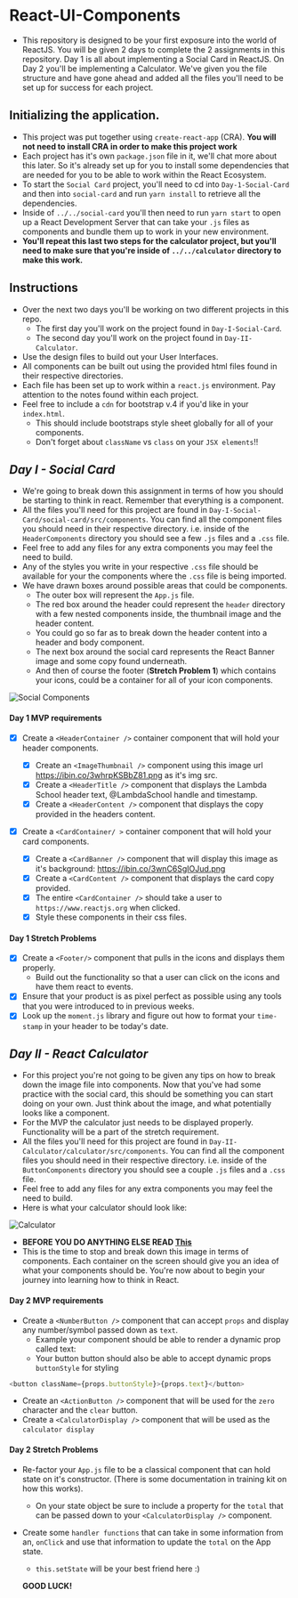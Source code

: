 # React-UI-Components

- This repository is designed to be your first exposure into the world of ReactJS. You will be given 2 days to complete the 2 assignments in this repository. Day 1 is all about implementing a Social Card in ReactJS. On Day 2 you'll be implementing a Calculator. We've given you the file structure and have gone ahead and added all the files you'll need to be set up for success for each project.

## Initializing the application.

- This project was put together using `create-react-app` (CRA). **You will not need to install CRA in order to make this project work**
- Each project has it's own `package.json` file in it, we'll chat more about this later. So it's already set up for you to install some dependencies that are needed for you to be able to work within the React Ecosystem.
- To start the `Social Card` project, you'll need to cd into `Day-1-Social-Card` and then into `social-card` and run `yarn install` to retrieve all the dependencies.
- Inside of `../../social-card` you'll then need to run `yarn start` to open up a React Development Server that can take your `.js` files as components and bundle them up to work in your new environment.
- **You'll repeat this last two steps for the calculator project, but you'll need to make sure that you're inside of `../../calculator` directory to make this work.**

## Instructions

- Over the next two days you'll be working on two different projects in this repo.
  - The first day you'll work on the project found in `Day-I-Social-Card`.
  - The second day you'll work on the project found in `Day-II-Calculator`.
- Use the design files to build out your User Interfaces.
- All components can be built out using the provided html files found in their respective directories.
- Each file has been set up to work within a `react.js` environment. Pay attention to the notes found within each project.
- Feel free to include a `cdn` for bootstrap v.4 if you'd like in your `index.html`.
  - This should include bootstraps style sheet globally for all of your components.
  - Don't forget about `className` vs `class` on your `JSX elements`!!

## _Day I - Social Card_

- We're going to break down this assignment in terms of how you should be starting to think in react. Remember that everything is a component.
- All the files you'll need for this project are found in `Day-I-Social-Card/social-card/src/components`. You can find all the component files you should need in their respective directory. i.e. inside of the `HeaderComponents` directory you should see a few `.js` files and a `.css` file.
- Feel free to add any files for any extra components you may feel the need to build.
- Any of the styles you write in your respective `.css` file should be available for your the components where the `.css` file is being imported.
- We have drawn boxes around possible areas that could be components.
  - The outer box will represent the `App.js` file.
  - The red box around the header could represent the `header` directory with a few nested components inside, the thumbnail image and the header content.
  - You could go so far as to break down the header content into a header and body component.
  - The next box around the social card represents the React Banner image and some copy found underneath.
  - And then of course the footer (**Stretch Problem 1**) which contains your icons, could be a container for all of your icon components.

![Social Components](sc-component-outline.png)

#### Day 1 MVP requirements

- [x] Create a `<HeaderContainer />` container component that will hold your header components.

  - [x] Create an `<ImageThumbnail />` component using this image url https://ibin.co/3whrpKSBbZ81.png as it's img src.
  - [x] Create a `<HeaderTitle />` component that displays the Lambda School header text, @LambdaSchool handle and timestamp.
  - [x] Create a `<HeaderContent />` component that displays the copy provided in the headers content.

- [x] Create a `<CardContainer/ >` container component that will hold your card components.
  - [x] Create a `<CardBanner />` component that will display this image as it's background: https://ibin.co/3wnC6SgIOJud.png
  - [x] Create a `<CardContent />` component that displays the card copy provided.
  - [x] The entire `<CardContainer />` should take a user to `https://www.reactjs.org` when clicked.
  - [x] Style these components in their css files.

#### Day 1 Stretch Problems

- [x] Create a `<Footer/>` component that pulls in the icons and displays them properly.
  - Build out the functionality so that a user can click on the icons and have them react to events.
- [x] Ensure that your product is as pixel perfect as possible using any tools that you were introduced to in previous weeks.
- [x] Look up the `moment.js` library and figure out how to format your `time-stamp` in your header to be today's date.

## _Day II - React Calculator_

- For this project you're not going to be given any tips on how to break down the image file into components. Now that you've had some practice with the social card, this should be something you can start doing on your own. Just think about the image, and what potentially looks like a component.
- For the MVP the calculator just needs to be displayed properly. Functionality will be a part of the stretch requirement.
- All the files you'll need for this project are found in `Day-II-Calculator/calculator/src/components`. You can find all the component files you should need in their respective directory. i.e. inside of the `ButtonComponents` directory you should see a couple `.js` files and a `.css` file.
- Feel free to add any files for any extra components you may feel the need to build.
- Here is what your calculator should look like:

![Calculator](calculator-component.png)

- **BEFORE YOU DO ANYTHING ELSE READ [This](https://reactjs.org/docs/thinking-in-react.html)**
- This is the time to stop and break down this image in terms of components. Each container on the screen should give you an idea of what your components should be. You're now about to begin your journey into learning how to think in React.

#### Day 2 MVP requirements

- Create a `<NumberButton />` component that can accept `props` and display any number/symbol passed down as `text`.
  - Example your component should be able to render a dynamic prop called text:
  - Your button button should also be able to accept dynamic props `buttonStyle` for styling

```js
<button className={props.buttonStyle}>{props.text}</button>
```

- Create an `<ActionButton />` component that will be used for the `zero` character and the `clear` button.
- Create a `<CalculatorDisplay />` component that will be used as the `calculator display`

#### Day 2 Stretch Problems

- Re-factor your `App.js` file to be a classical component that can hold state on it's constructor. (There is some documentation in training kit on how this works).
  - On your state object be sure to include a property for the `total` that can be passed down to your `<CalculatorDisplay />` component.
- Create some `handler functions` that can take in some information from an, `onClick` and use that information to update the `total` on the App state.

  - `this.setState` will be your best friend here :)

  **GOOD LUCK!**
